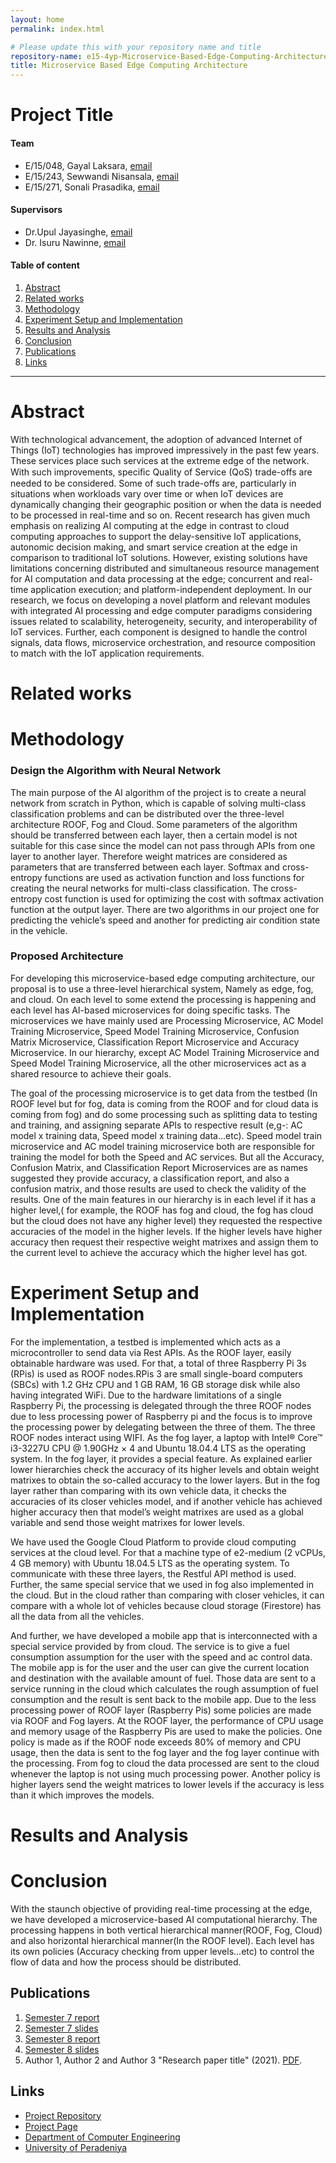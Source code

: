 ```yaml
---
layout: home
permalink: index.html

# Please update this with your repository name and title
repository-name: e15-4yp-Microservice-Based-Edge-Computing-Architecture
title: Microservice Based Edge Computing Architecture
---
```


[comment]: # "This is the standard layout for the project, but you can clean this and use your own template"

# Project Title

#### Team

- E/15/048, Gayal Laksara, [email](mailto:Laksaragayal1996@email.com)
- E/15/243, Sewwandi Nisansala, [email](mailto:sewwanis@gmail.com)
- E/15/271, Sonali Prasadika, [email](mailto:sonaliprasadika077@gmail.com)

#### Supervisors

- Dr.Upul Jayasinghe, [email](mailto:upuljm@eng.pdn.ac.lk)
- Dr. Isuru Nawinne, [email](mailto:isurunawinne@eng.pdn.ac.lk)


#### Table of content

1. [Abstract](#abstract)
3. [Related works](#related-works)
4. [Methodology](#methodology)
5. [Experiment Setup and Implementation](#experiment-setup-and-implementation)
6. [Results and Analysis](#results-and-analysis)
7. [Conclusion](#conclusion)
8. [Publications](#publications)
9. [Links](#links)

---

# Abstract

With technological advancement, the adoption of advanced Internet of Things (IoT) technologies has improved impressively in the past few years. These services place such services at the extreme edge of the network. With such improvements, speciﬁc Quality of Service (QoS) trade-offs are needed to be considered. Some of such trade-offs are, particularly in situations when workloads vary over time or when IoT devices are dynamically changing their geographic position or when the data is needed to be processed in real-time and so on. Recent research has given much emphasis on realizing AI computing at the edge in contrast to cloud computing approaches to support the delay-sensitive IoT applications, autonomic decision making, and smart service creation at the edge in comparison to traditional IoT solutions. However, existing solutions have limitations concerning distributed and simultaneous resource management for AI computation and data processing at the edge; concurrent and real-time application execution; and platform-independent deployment. In our research, we focus on developing a novel platform and relevant modules with integrated AI processing and edge computer paradigms considering issues related to scalability, heterogeneity, security, and interoperability of IoT services. Further, each component is designed to handle the control signals, data flows, microservice orchestration, and resource composition to match with the IoT application requirements.

# Related works



# Methodology

### Design the Algorithm with Neural Network

The main purpose of the AI algorithm of the project is to create a neural network from scratch in Python, which is capable of solving multi-class classification problems and can be distributed over the three-level architecture ROOF, Fog and Cloud. Some parameters of the algorithm should be transferred between each layer, then a certain model is not suitable for this case since the model can not pass through APIs from one layer to another layer. Therefore weight matrices are considered as parameters that are transferred between each layer. Softmax and cross-entropy functions are used as activation function and loss functions for creating the neural networks for multi-class classification. The cross-entropy cost function is used for optimizing the cost with softmax activation function at the output layer. There are two algorithms in our project one for predicting the vehicle’s speed and another for predicting air condition state in the vehicle. 

### Proposed Architecture

For developing this microservice-based edge computing architecture, our proposal is to use a three-level hierarchical system, Namely as edge, fog, and cloud. On each level to some extend the processing is happening and each level has AI-based microservices for doing specific tasks. The microservices we have mainly used
are Processing Microservice, AC Model Training Microservice, Speed Model Training Microservice, Confusion Matrix Microservice, Classification Report Microservice and Accuracy Microservice. In our hierarchy, except AC Model Training Microservice and Speed Model Training Microservice, all the other microservices act as a shared resource to achieve their goals.
 
The goal of the processing microservice is to get data from the testbed (In ROOF level but for fog, data is coming from the ROOF and for cloud data is coming from fog) and do some processing such as splitting data to testing and training, and assigning separate APIs to respective result (e,g-: AC model x training data, Speed model x training data...etc). Speed model train microservice and AC model training microservice both are responsible for training the model for both the Speed and AC services. But all the Accuracy, Confusion Matrix, and Classification Report Microservices are as names suggested they provide accuracy, a classification report, and also a confusion matrix, and those results are used to check the validity of the results. One of the main features in our hierarchy is in each level if it has a higher level,( for example, the ROOF has fog and cloud, the fog has cloud but the cloud does not have any higher level) they requested the respective accuracies of the model in the higher levels. If the higher levels have higher accuracy then request their respective weight matrixes and assign them to the current level to achieve the accuracy which the higher level has got.

# Experiment Setup and Implementation

For the implementation, a testbed is implemented which acts as a microcontroller to send data via Rest APIs. As the ROOF layer, easily obtainable hardware was used. For that, a total of three Raspberry Pi 3s (RPis) is used as ROOF nodes.RPis 3 are small single-board computers (SBCs) with 1.2 GHz CPU and 1 GB RAM, 16 GB storage disk while also having integrated WiFi. Due to the hardware limitations of a single Raspberry Pi, the processing is delegated through the three ROOF nodes due to less processing power of Raspberry pi and the focus is to improve the processing power by delegating between the three of them. The three ROOF nodes interact using WIFI. As the fog layer, a laptop with Intel® Core™ i3-3227U CPU @ 1.90GHz × 4 and Ubuntu 18.04.4 LTS as the operating system. In the fog layer, it provides a special feature. As explained earlier lower hierarchies check the accuracy of its higher levels and obtain weight matrixes to obtain the so-called accuracy to the lower layers. But in the fog layer rather than comparing with its own vehicle data, it checks the accuracies of its closer vehicles model, and if another vehicle has achieved higher accuracy then that model’s weight matrixes are used as a global variable and send those weight matrixes for lower levels. 

We have used the Google Cloud Platform to provide cloud computing services at the cloud level. For that a machine type of e2-medium (2 vCPUs, 4 GB memory) with Ubuntu 18.04.5 LTS as the operating system. To communicate with these three layers, the Restful API method is used.
Further, the same special service that we used in fog also implemented in the cloud. But in the cloud rather than comparing with closer vehicles, it can compare with a whole lot of vehicles because cloud storage (Firestore) has all the data from all the vehicles.

And further, we have developed a mobile app that is interconnected with a special service provided by from cloud. The service is to give a fuel consumption assumption for the user with the speed and ac control data. The mobile app is for the user and the user can give the current location and destination with the available amount of fuel. Those data are sent to a service running in the cloud which calculates the rough assumption of fuel consumption and the result is sent back to the mobile app. Due to the less processing power of ROOF layer (Raspberry Pis)  some policies are made via ROOF and Fog layers. At the ROOF layer, the performance of CPU usage and memory usage of the Raspberry Pis are used to make the policies. One policy is made as if the ROOF node exceeds 80\% of memory and CPU usage, then the data is sent to the fog layer and the fog layer continue with the processing. From fog to cloud the data processed are sent to the cloud whenever the laptop is not using much processing power. Another policy is higher layers send the weight matrices to lower levels if the accuracy is less than it which improves the models.

# Results and Analysis

# Conclusion

With the staunch objective of providing real-time processing at the edge, we have developed a microservice-based AI computational hierarchy. The processing happens in both vertical hierarchical manner(ROOF, Fog, Cloud) and also horizontal hierarchical manner(In the ROOF level). Each level has its own policies (Accuracy checking from upper levels...etc) to control the flow of data and how the process should be distributed.  

## Publications
1. [Semester 7 report](./)
2. [Semester 7 slides](./)
3. [Semester 8 report](./)
4. [Semester 8 slides](./)
5. Author 1, Author 2 and Author 3 "Research paper title" (2021). [PDF](./).


## Links

[//]: # ( NOTE: EDIT THIS LINKS WITH YOUR REPO DETAILS )

- [Project Repository](https://github.com/cepdnaclk/repository-name)
- [Project Page](https://cepdnaclk.github.io/repository-name)
- [Department of Computer Engineering](http://www.ce.pdn.ac.lk/)
- [University of Peradeniya](https://eng.pdn.ac.lk/)

[//]: # "Please refer this to learn more about Markdown syntax"
[//]: # "https://github.com/adam-p/markdown-here/wiki/Markdown-Cheatsheet"
